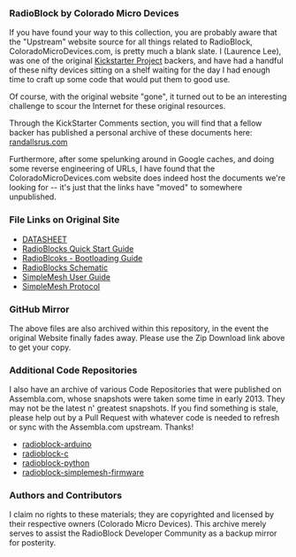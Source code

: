 ### RadioBlock by Colorado Micro Devices
If you have found your way to this collection, you are probably aware that the "Upstream" website source for all things related to 
RadioBlock, ColoradoMicroDevices.com, is pretty much a blank slate. I (Laurence Lee), was one of the original 
[Kickstarter Project](https://www.kickstarter.com/projects/545073874/radioblock-simple-radio-for-arduino-or-any-embedde) backers, and 
have had a handful of these nifty devices sitting on a shelf waiting for the day I had enough time to craft up some code that would put them to good use.

Of course, with the original website "gone", it turned out to be an interesting challenge to scour the Internet for these original resources.

Through the KickStarter Comments section, you will find that a fellow backer has published a personal archive of these documents 
here: [randallsrus.com](www.randallsrus.com/Jeff/Electronics/RadioBlocks/)

Furthermore, after some spelunking around in Google caches, and doing some reverse engineering of URLs, I have found that the ColoradoMicroDevices.com 
website does indeed host the documents we're looking for -- it's just that the links have "moved" to somewhere unpublished.

### File Links on Original Site ###
* [DATASHEET](http://www.coloradomicrodevices.com/images/documents/RADIOBLOCKS-DATASHEET.pdf)
* [RadioBlocks Quick Start Guide](http://www.coloradomicrodevices.com/images/documents/RadioBlocks-Quick-Start-Guide.pdf)
* [RadioBlcoks - Bootloading Guide](http://www.coloradomicrodevices.com/images/documents/RadioBlocks-Bootloading-Guide.pdf)
* [RadioBlocks Schematic](http://www.coloradomicrodevices.com/images/documents/RadioBlocks.pdf)
* [SimpleMesh User Guide](http://www.coloradomicrodevices.com/images/documents/SimpleMesh-User-Guide.pdf)
* [SimpleMesh Protocol](http://www.coloradomicrodevices.com/images/documents/SimpleMesh-Serial-Protocol.pdf)

### GitHub Mirror ###
The above files are also archived within this repository, in the event the original Website finally fades away. Please use the Zip Download link above to get your copy.

### Additional Code Repositories ###
I also have an archive of various Code Repositories that were published on Assembla.com, whose snapshots were taken some time in early 2013. They may not be the latest n' greatest snapshots. If you find something is stale, 
please help out by a Pull Request with whatever code is needed to refresh or sync with the Assembla.com upstream. Thanks!

* [radioblock-arduino](https://github.com/not404/radioblock-arduino)
* [radioblock-c](https://github.com/not404/radioblock-c)
* [radioblock-python](https://github.com/not404/radioblock-python)
* [radioblock-simplemesh-firmware](https://github.com/not404/radioblock-simplemesh-firmware)


### Authors and Contributors
I claim no rights to these materials; they are copyrighted and licensed by their respective owners (Colorado Micro Devices). 
This archive merely serves to assist the RadioBlock Developer Community as a backup mirror for posterity.
